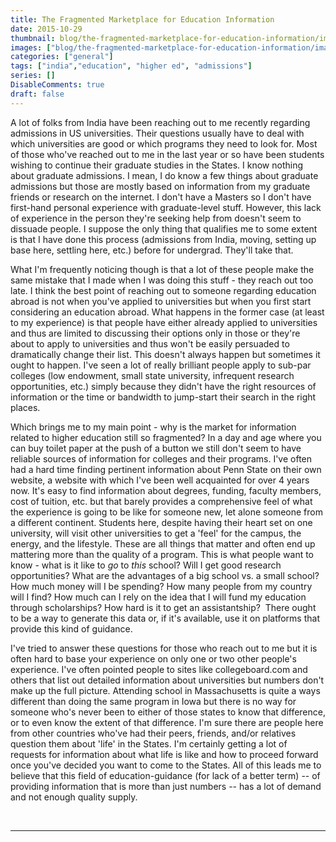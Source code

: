 ```yaml
---
title: The Fragmented Marketplace for Education Information
date: 2015-10-29
thumbnail: blog/the-fragmented-marketplace-for-education-information/images/
images: ["blog/the-fragmented-marketplace-for-education-information/images/"]
categories: ["general"]
tags: ["india","education", "higher ed", "admissions"]
series: []
DisableComments: true
draft: false
---
```


A lot of folks from India have been reaching out to me recently regarding admissions in US universities. Their questions usually have to deal with which universities are good or which programs they need to look for. Most of those who've reached out to me in the last year or so have been students wishing to continue their graduate studies in the States. I know nothing about graduate admissions. I mean, I do know a few things about graduate admissions but those are mostly based on information from my graduate friends or research on the internet. I don't have a Masters so I don't have first-hand personal experience with graduate-level stuff. However, this lack of experience in the person they're seeking help from doesn't seem to dissuade people. I suppose the only thing that qualifies me to some extent is that I have done this process (admissions from India, moving, setting up base here, settling here, etc.) before for undergrad. They'll take that.

What I'm frequently noticing though is that a lot of these people make the same mistake that I made when I was doing this stuff - they reach out too late. I think the best point of reaching out to someone regarding education abroad is not when you've applied to universities but when you first start considering an education abroad. What happens in the former case (at least to my experience) is that people have either already applied to universities and thus are limited to discussing their options only in those or they're about to apply to universities and thus won't be easily persuaded to dramatically change their list. This doesn't always happen but sometimes it ought to happen. I've seen a lot of really brilliant people apply to sub-par colleges (low endowment, small state university, infrequent research opportunities, etc.) simply because they didn't have the right resources of information or the time or bandwidth to jump-start their search in the right places.

Which brings me to my main point - why is the market for information related to higher education still so fragmented? In a day and age where you can buy toilet paper at the push of a button we still don't seem to have reliable sources of information for colleges and their programs. I've often had a hard time finding pertinent information about Penn State on their own website, a website with which I've been well acquainted for over 4 years now. It's easy to find information about degrees, funding, faculty members, cost of tuition, etc. but that barely provides a comprehensive feel of what the experience is going to be like for someone new, let alone someone from a different continent. Students here, despite having their heart set on one university, will visit other universities to get a 'feel' for the campus, the energy, and the lifestyle. These are all things that matter and often end up mattering more than the quality of a program. This is what people want to know - what is it like to _go_ to _this_ school? Will I get good research opportunities? What are the advantages of a big school vs. a small school? How much money will I be spending? How many people from my country will I find? How much can I rely on the idea that I will fund my education through scholarships? How hard is it to get an assistantship?  There ought to be a way to generate this data or, if it's available, use it on platforms that provide this kind of guidance.

I've tried to answer these questions for those who reach out to me but it is often hard to base your experience on only one or two other people's experience. I've often pointed people to sites like collegeboard.com and others that list out detailed information about universities but numbers don't make up the full picture. Attending school in Massachusetts is quite a ways different than doing the same program in Iowa but there is no way for someone who's never been to either of those states to know that difference, or to even know the extent of that difference. I'm sure there are people here from other countries who've had their peers, friends, and/or relatives question them about 'life' in the States. I'm certainly getting a lot of requests for information about what life is like and how to proceed forward once you've decided you want to come to the States. All of this leads me to believe that this field of education-guidance (for lack of a better term) -- of providing information that is more than just numbers -- has a lot of demand and not enough quality supply.

<br>

---
